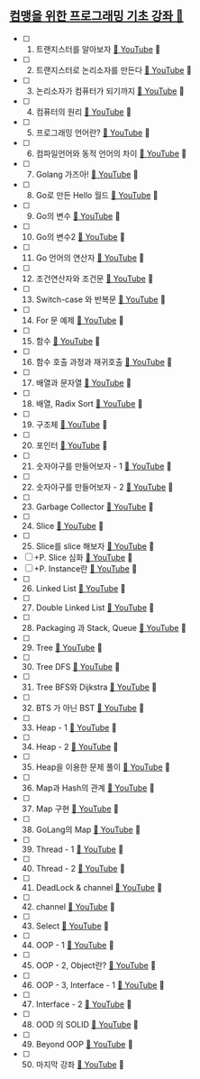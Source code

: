 ## [컴맹을 위한 프로그래밍 기초 강좌 🙌](https://youtube.com/playlist?list=PLy-g2fnSzUTAaDcLW7hpq0e8Jlt7Zfgd6)

* [ ] 01. 트랜지스터를 알아보자 [🎥 YouTube](https://youtu.be/Tq3W8UyltFs) 📑
* [ ] 02. 트랜지스터로 논리소자를 만든다 [🎥 YouTube](https://youtu.be/jMYAZ6VGPkI) 📑
* [ ] 03. 논리소자가 컴퓨터가 되기까지 [🎥 YouTube](https://youtu.be/Tq3W8UyltFs) 📑
* [ ] 04. 컴퓨터의 원리 [🎥 YouTube](https://youtu.be/1hbwKtyUyrw) 📑
* [ ] 05. 프로그래밍 언어란? [🎥 YouTube](https://youtu.be/uogQiQirbrY) 📑
* [ ] 06. 컴파일언어와 동적 언어의 차이 [🎥 YouTube](https://youtu.be/2cgUySLtfFE) 📑
* [ ] 07. Golang 가즈아! [🎥 YouTube](https://youtu.be/Of-mGH8OLT8) 📑
* [ ] 08. Go로 만든 Hello 월드 [🎥 YouTube](https://youtu.be/j_deLffQR58) 📑
* [ ] 09. Go의 변수 [🎥 YouTube](https://youtu.be/hrXudfFOEPY) 📑
* [ ] 10. Go의 변수2 [🎥 YouTube](https://youtu.be/LLf4fcyUdkM) 📑
* [ ] 11. Go 언어의 연산자 [🎥 YouTube](https://youtu.be/2j6aHkCZ5-g) 📑
* [ ] 12. 조건연산자와 조건문 [🎥 YouTube](https://youtu.be/_MeitYM8pE8) 📑
* [ ] 13. Switch-case 와 반복문 [🎥 YouTube](https://youtu.be/0VZlNspGr4A) 📑
* [ ] 14. For 문 예제 [🎥 YouTube](https://youtu.be/F3yfcLqzWJQ) 📑
* [ ] 15. 함수 [🎥 YouTube](https://youtu.be/0tglpN8FQyM) 📑
* [ ] 16. 함수 호출 과정과 재귀호출 [🎥 YouTube](https://youtu.be/_wPm0NjzAok) 📑
* [ ] 17. 배열과 문자열 [🎥 YouTube](https://youtu.be/0c0rRNgJ1TQ) 📑
* [ ] 18. 배열, Radix Sort [🎥 YouTube](https://youtu.be/JKaJOSweBss) 📑
* [ ] 19. 구조체 [🎥 YouTube](https://youtu.be/59SpbJX5kTI) 📑
* [ ] 20. 포인터 [🎥 YouTube](https://youtu.be/nBAKHq12kew) 📑
* [ ] 21. 숫자야구를 만들어보자 - 1 [🎥 YouTube](https://youtu.be/7wi31CknXDc) 📑
* [ ] 22. 숫자야구를 만들어보자 - 2 [🎥 YouTube](https://youtu.be/z8XETQaiKMQ) 📑
* [ ] 23. Garbage Collector [🎥 YouTube](https://youtu.be/SH32PgYGYRY) 📑
* [ ] 24. Slice [🎥 YouTube](https://youtu.be/r1_G9ayX980) 📑
* [ ] 25. Slice를 slice 해보자 [🎥 YouTube](https://youtu.be/n1dTzUPkITo) 📑
* [ ] +P. Slice 심화 [🎥 YouTube](https://youtu.be/gjwThNP73dE) 📑
* [ ] +P. Instance란 [🎥 YouTube](https://youtu.be/wf_Vjg4oWz4) 📑
* [ ] 26. Linked List [🎥 YouTube](https://youtu.be/xBgwKoZYA7k) 📑
* [ ] 27. Double Linked List [🎥 YouTube](https://youtu.be/qzhDFTgmVtw) 📑
* [ ] 28. Packaging 과 Stack, Queue [🎥 YouTube](https://youtu.be/B7Pu4Gd4RjE) 📑
* [ ] 29. Tree [🎥 YouTube](https://youtu.be/12YWNAGRtJ8) 📑
* [ ] 30. Tree DFS [🎥 YouTube](https://youtu.be/ueZZ9tMbG4s) 📑
* [ ] 31. Tree BFS와 Dijkstra [🎥 YouTube](https://youtu.be/pXSAbm7YI3c) 📑
* [ ] 32. BTS 가 아닌 BST [🎥 YouTube](https://youtu.be/Bi3AIDtFFks) 📑
* [ ] 33. Heap - 1 [🎥 YouTube](https://youtu.be/FbSCmuoq0no) 📑
* [ ] 34. Heap - 2 [🎥 YouTube](https://youtu.be/DqiEXoUkdrs) 📑
* [ ] 35. Heap을 이용한 문제 풀이 [🎥 YouTube](https://youtu.be/liJZaku6_KI) 📑
* [ ] 36. Map과 Hash의 관계 [🎥 YouTube](https://youtu.be/J91hAZfCmaU) 📑
* [ ] 37. Map 구현 [🎥 YouTube](https://youtu.be/feJCUyskaL4) 📑
* [ ] 38. GoLang의 Map [🎥 YouTube](https://youtu.be/R7RknHA97f0) 📑
* [ ] 39. Thread - 1 [🎥 YouTube](https://youtu.be/26tXrq-0Yx4) 📑
* [ ] 40. Thread - 2 [🎥 YouTube](https://youtu.be/LgBxz9JwBpU) 📑
* [ ] 41. DeadLock & channel [🎥 YouTube](https://youtu.be/yVYZVhMeZdI) 📑
* [ ] 42. channel [🎥 YouTube](https://youtu.be/J7pg5HyELqc) 📑
* [ ] 43. Select [🎥 YouTube](https://youtu.be/bzZxLhMR7-4) 📑
* [ ] 44. OOP - 1 [🎥 YouTube](https://youtu.be/mkEFBwVyvtU) 📑
* [ ] 45. OOP - 2, Object란? [🎥 YouTube](https://youtu.be/eLSlhuwDqF8) 📑
* [ ] 46. OOP - 3, Interface - 1 [🎥 YouTube](https://youtu.be/CjyBdzJtWEs) 📑
* [ ] 47. Interface - 2 [🎥 YouTube](https://youtu.be/QmMa_iAIeKE) 📑
* [ ] 48. OOD 의 SOLID [🎥 YouTube](https://youtu.be/6bl8UwIV9tk) 📑
* [ ] 49. Beyond OOP [🎥 YouTube](https://youtu.be/zSVVZe6AWAo) 📑
* [ ] 50. 마지막 강좌 [🎥 YouTube](https://youtu.be/BKeR-CgyaDU) 📑